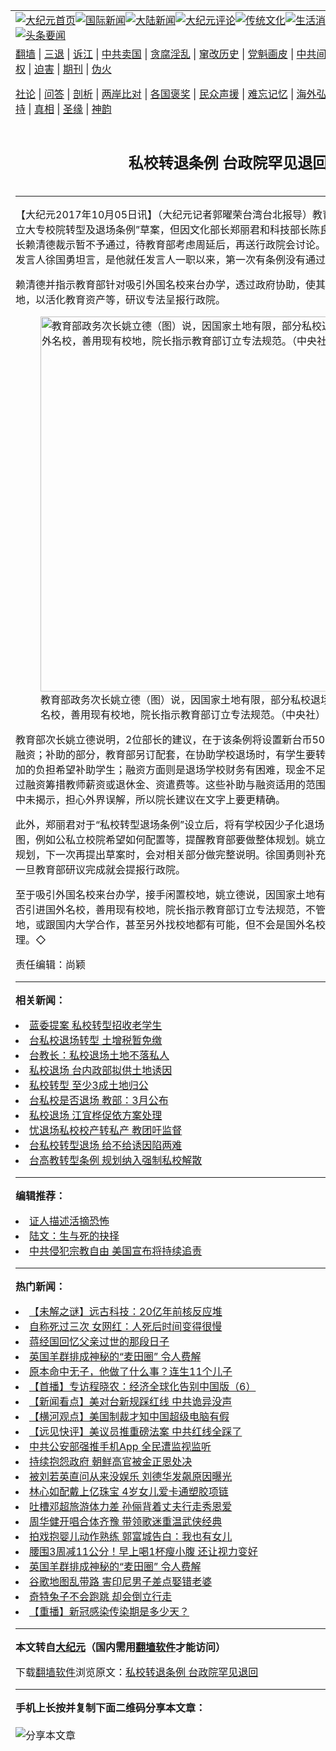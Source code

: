 <a name="1" id="1" target="_blank"></a><span id="1"></span>
<table align=center border="0"><tr><td colspan="2" VALIGN=TOP><a href="https://github.com/tnuyfx3798/djy/blob/master/gb/nf1351518.md#1"><img src="https://raw.githubusercontent.com/tnuyfx3798/www/master/t/djy/1.jpg" title="大纪元首页" alt="大纪元首页"></a><a href="https://github.com/tnuyfx3798/djy/blob/master/gb/n24hr.md#1"><img src="https://raw.githubusercontent.com/tnuyfx3798/www/master/t/djy/3.jpg" title="国际新闻" alt="国际新闻"></a><a href="https://github.com/tnuyfx3798/djy/blob/master/gb/nsc413.md#1"><img src="https://raw.githubusercontent.com/tnuyfx3798/www/master/t/djy/4.jpg" title="大陆新闻" alt="大陆新闻"></a><a href="https://github.com/tnuyfx3798/djy/blob/master/gb/news392.md#1"><img src="https://raw.githubusercontent.com/tnuyfx3798/www/master/t/djy/5.jpg" title="大纪元评论" alt="大纪元评论"></a><a href="https://github.com/tnuyfx3798/djy/blob/master/gb/news2007.md#1"><img src="https://raw.githubusercontent.com/tnuyfx3798/www/master/t/djy/6.jpg" title="传统文化" alt="传统文化"></a><a href="https://github.com/tnuyfx3798/djy/blob/master/gb/news2008.md#1"><img src="https://raw.githubusercontent.com/tnuyfx3798/www/master/t/djy/7.jpg" title="生活消费" alt="生活消费"></a><a href="https://github.com/tnuyfx3798/djy/blob/master/gb/ncyule.md#1"><img src="https://raw.githubusercontent.com/tnuyfx3798/www/master/t/djy/8.jpg" title="娱乐休闲" alt="娱乐休闲"></a><a href="https://github.com/tnuyfx3798/djy/blob/master/gb/nsc1002.md#1"><img src="https://raw.githubusercontent.com/tnuyfx3798/www/master/t/djy/9.jpg" title="健康" alt="健康"></a><a href="https://github.com/tnuyfx3798/djy/blob/master/gb/nf6092.md#1"><img src="https://raw.githubusercontent.com/tnuyfx3798/www/master/t/djy/10a.jpg" title="独家" alt="独家"></a><a href="https://github.com/tnuyfx3798/djy/blob/master/gb/nf4514.md#1"><img src="https://raw.githubusercontent.com/tnuyfx3798/www/master/t/djy/12a.jpg" title="头条要闻" alt="头条要闻"></a></td></tr>
<tr><td colspan="2" VALIGN=TOP><a target="_blank" href="https://github.com/tnuyfx3798/www/blob/master/README.md?zsrh#1">翻墙</a> | <a target="_blank" href="https://github.com/tnuyfx3798/djy/blob/master/gb/nf5657.md#1">三退</a> | <a target="_blank" href="https://github.com/tnuyfx3798/djy/blob/master/gb/nf6124.md#1">诉江</a> | <a target="_blank" href="https://github.com/tnuyfx3798/djy/blob/master/gb/nf1176117.md#1">中共卖国</a> | <a target="_blank" href="https://github.com/tnuyfx3798/djy/blob/master/gb/nf5773.md#1">贪腐淫乱</a> | <a target="_blank" href="https://github.com/tnuyfx3798/djy/blob/master/gb/nf1176115.md#1">窜改历史</a> | <a target="_blank" href="https://github.com/tnuyfx3798/djy/blob/master/gb/nf1176107.md#1">党魁画皮</a> | <a target="_blank" href="https://github.com/tnuyfx3798/djy/blob/master/gb/nf1320400.md#1">中共间谍</a> | <a target="_blank" href="https://github.com/tnuyfx3798/djy/blob/master/gb/nf1176114.md#1">破坏传统</a> | <a target="_blank" href="https://github.com/tnuyfx3798/ntdtv/blob/master/gb/prog447_1.md#1">恶贯满盈</a> | <a target="_blank" href="https://github.com/tnuyfx3798/djy/blob/master/gb/ncid278.md#1">人权</a> | <a target="_blank" href="https://github.com/tnuyfx3798/djy/blob/master/gb/nf1176111.md#1">迫害</a> | <a target="_blank" href="https://gitlab.com/szzdlab/mh-qikan/blob/master/README.md#1">期刊</a> | <a target="_blank" href="https://github.com/tnuyfx3798/djy/blob/master/gb/nf5562.md#1">伪火</a></p><p><a target="_blank" href="https://github.com/tnuyfx3798/djy/blob/master/gb/9p.md#1">社论</a> | <a target="_blank" href="https://github.com/tnuyfx3798/djy/blob/master/gb/nf4378.md#1">问答</a> | <a target="_blank" href="https://github.com/tnuyfx3798/djy/blob/master/gb/nf5792.md#1">剖析</a> | <a target="_blank" href="https://github.com/tnuyfx3798/djy/blob/master/gb/nf5735.md#1">两岸比对</a> | <a target="_blank" href="https://github.com/tnuyfx3798/djy/blob/master/gb/nf6119.md#1">各国褒奖</a> | <a target="_blank" href="https://github.com/tnuyfx3798/djy/blob/master/gb/nf6120.md#1">民众声援</a> | <a target="_blank" href="https://github.com/tnuyfx3798/djy/blob/master/gb/nf1188594.md#1">难忘记忆</a> | <a target="_blank" href="https://github.com/tnuyfx3798/djy/blob/master/gb/nf3180.md#1">海外弘传</a> | <a target="_blank" href="https://github.com/tnuyfx3798/djy/blob/master/gb/nf5410.md#1">万人上访</a> | <a target="_blank" href="https://github.com/tnuyfx3798/www/blob/master/README.md?zsrh#1">平台首页</a> | <a target="_blank" href="https://github.com/tnuyfx3798/djy/blob/master/gb/nf4386.md#1">支持</a> | <a target="_blank" href="https://github.com/tnuyfx3798/djy/blob/master/gb/nf4389.md#1">真相</a> | <a target="_blank" href="https://github.com/tnuyfx3798/djy/blob/master/gb/nf5790.md#1">圣缘</a> | <a target="_blank" href="https://github.com/tnuyfx3798/djy/blob/master/gb/nf4786.md#1">神韵</a></td></tr>
<tr><td VALIGN=TOP width="626"><h2 align=center>私校转退条例 台政院罕见退回</h2>

<h6></h6>
<hr>
<p>【大纪元2017年10月05日讯】（大纪元记者郭曜荣台湾台北报导）<ahref="https://github.com/tnuyfx3798/djy/blob/master/gb/tag/%E6%95%99%E8%82%B2%E9%83%A8.md#1">教育部</a>5日赴行政院报告“私立大专校院<ahref="https://github.com/tnuyfx3798/djy/blob/master/gb/tag/%E8%BD%AC%E5%9E%8B.md#1">转型</a>及<ahref="https://github.com/tnuyfx3798/djy/blob/master/gb/tag/%E9%80%80%E5%9C%BA.md#1">退场</a>条例”草案，但因文化部长郑丽君和科技部长陈良基提出不同观点，行政院长赖清德裁示暂不予通过，待教育部考虑周延后，再送行政院会讨论。这种罕见的情况，行政院发言人徐国勇坦言，是他就任发言人一职以来，第一次有条例没有通过的。</p>
<p>赖清德并指示<ahref="https://github.com/tnuyfx3798/djy/blob/master/gb/tag/%E6%95%99%E8%82%B2%E9%83%A8.md#1">教育部</a>针对吸引外国名校来台办学，透过政府协助，使其可接手<ahref="https://github.com/tnuyfx3798/djy/blob/master/gb/tag/%E9%80%80%E5%9C%BA.md#1">退场</a>学校闲置校地，以活化教育资产等，研议专法呈报行政院。</p>
<figure id="attachment_9703019" aria-describedby="caption-attachment-9703019" style="width: 600px" class="wp-caption aligncenter"><a target="_blank" href="https://i.epochtimes.com/assets/uploads/2017/10/20171005-nina-Taipei-302.jpg"><img class="size-large wp-image-9703019" src="https://i.epochtimes.com/assets/uploads/2017/10/20171005-nina-Taipei-302-600x450.jpg" alt="教育部政务次长姚立德（图）说，因国家土地有限，部分私校退场后，是否引进国外名校，善用现有校地，院长指示教育部订立专法规范。（中央社） " width="600" b="450" /></a><figcaption id="caption-attachment-9703019" class="wp-caption-text">教育部政务次长姚立德（图）说，因国家土地有限，部分<ahref="https://github.com/tnuyfx3798/djy/blob/master/gb/tag/%E7%A7%81%E6%A0%A1.md#1">私校</a>退场后，是否引进国外名校，善用现有校地，院长指示教育部订立专法规范。（中央社）</figcaption></figure>
<p>教育部次长姚立德说明，2位部长的建议，在于该条例将设置新台币50亿元的基金，用于补助与融资；补助的部分，教育部另订配套，在协助学校退场时，有学生要转学，需要通车、住宿，增加的负担希望补助学生；融资方面则是退场学校财务有困难，现金不足仅剩校产，教育部研议透过融资筹措教师薪资或退休金、资遣费等。这些补助与融资适用的范围列在相关办法，但在条例中未揭示，担心外界误解，所以院长建议在文字上要更精确。</p>
<p>此外，郑丽君对于“<ahref="https://github.com/tnuyfx3798/djy/blob/master/gb/tag/%E7%A7%81%E6%A0%A1.md#1">私校</a><ahref="https://github.com/tnuyfx3798/djy/blob/master/gb/tag/%E8%BD%AC%E5%9E%8B.md#1">转型</a>退场条例”设立后，将有学校因少子化退场，届时整体高等教育蓝图，例如公私立校院希望如何配置等，提醒教育部要做整体规划。姚立德指出，事实上教育部有规划，下一次再提出草案时，会对相关部分做完整说明。徐国勇则补充，条例草案并没有时程，一旦教育部研议完成就会提报行政院。</p>
<p>至于吸引外国名校来台办学，接手闲置校地，姚立德说，因国家土地有限，部分私校退场后，是否引进国外名校，善用现有校地，院长指示教育部订立专法规范，不管是利用现有退场学校的校地，或跟国内大学合作，甚至另外找校地都有可能，但不会是国外名校与即将退场的学校合作办理。◇</p>
<p>责任编辑：尚颖</p>

<hr>


<strong>相关新闻：</strong>
<li><a href="https://github.com/tnuyfx3798/djy/blob/master/gb/10/7/17/n2968423.md#1">蓝委提案  私校转型招收老学生</a></li>
<li><a href="https://github.com/tnuyfx3798/djy/blob/master/gb/10/7/22/n2973641.md#1">台私校退场转型  土增税暂免缴</a></li>
<li><a href="https://github.com/tnuyfx3798/djy/blob/master/gb/13/9/25/n3971976.md#1">台教长：私校退场土地不落私人</a></li>
<li><a href="https://github.com/tnuyfx3798/djy/blob/master/gb/13/9/25/n3971989.md#1">私校退场  台内政部拟供土地诱因</a></li>
<li><a href="https://github.com/tnuyfx3798/djy/blob/master/gb/13/10/3/n3977998.md#1">私校转型  至少3成土地归公</a></li>
<li><a href="https://github.com/tnuyfx3798/djy/blob/master/gb/14/1/27/n4070131.md#1">台私校是否退场 教部：3月公布</a></li>
<li><a href="https://github.com/tnuyfx3798/djy/blob/master/gb/14/2/20/n4087738.md#1">私校退场  江宜桦促依方案处理</a></li>
<li><a href="https://github.com/tnuyfx3798/djy/blob/master/gb/15/1/21/n4347536.md#1">忧退场私校校产转私产  教团吁监督</a></li>
<li><a href="https://github.com/tnuyfx3798/djy/blob/master/gb/15/3/27/n4398129.md#1">台私校转型退场  给不给诱因陷两难</a></li>
<li><a href="https://github.com/tnuyfx3798/djy/blob/master/gb/16/4/11/n7543042.md#1">台高教转型条例 规划纳入强制私校解散</a></li>
<hr>


<strong>编辑推荐：</strong>
<li><a href="https://github.com/tnuyfx3798/djy/blob/master/gb/16/8/7/n8177641.md?dfh#1" target="_blank">证人描述活摘恐怖</a></li><li><a href="https://github.com/tsiac2612/djy/blob/master/gb/18/12/1/n10885699.md#1" target="_blank">陆文：生与死的抉择</a></li><li><a href="https://github.com/tsiac2612/djy/blob/master/gb/19/12/23/n11741117.md#1" target="_blank">中共侵犯宗教自由 美国宣布将持续追责</a></li>
<hr>

<strong>热门新闻：</strong>
<li><a href="https://github.com/tnuyfx3798/djy/blob/master/gb/21/4/8/n12867405.md#1">【未解之谜】远古科技：20亿年前核反应堆</a></li>
<li><a href="https://github.com/tnuyfx3798/djy/blob/master/gb/21/4/6/n12861114.md#1">自称死过三次 女网红：人死后时间变得很慢</a></li>
<li><a href="https://github.com/tnuyfx3798/djy/blob/master/gb/21/3/31/n12847960.md#1">蒋经国回忆父亲过世的那段日子</a></li>
<li><a href="https://github.com/tnuyfx3798/djy/blob/master/gb/21/4/11/n12872178.md#1">英国羊群排成神秘的“麦田圈” 令人费解</a></li>
<li><a href="https://github.com/tnuyfx3798/djy/blob/master/gb/21/4/5/n12858316.md#1">原本命中无子，他做了什么事？连生11个儿子</a></li>
<li><a href="https://github.com/tnuyfx3798/djy/blob/master/gb/21/4/11/n12871927.md#1">【首播】专访程晓农：经济全球化告别中国版（6）</a></li>
<li><a href="https://github.com/tnuyfx3798/djy/blob/master/gb/21/4/10/n12871790.md#1">【新闻看点】美对台新规踩红线 中共诡异没声</a></li>
<li><a href="https://github.com/tnuyfx3798/djy/blob/master/gb/21/4/11/n12871868.md#1">【横河观点】美国制裁才知中国超级电脑有假</a></li>
<li><a href="https://github.com/tnuyfx3798/djy/blob/master/gb/21/4/9/n12870408.md#1">【远见快评】美议员推重磅法案 中共红线全踩了</a></li>
<li><a href="https://github.com/tnuyfx3798/djy/blob/master/gb/21/4/10/n12871666.md#1">中共公安部强推手机App 全民遭监视监听</a></li>
<li><a href="https://github.com/tnuyfx3798/djy/blob/master/gb/21/4/10/n12871563.md#1">持续抱怨政府 朝鲜高官被金正恩处决</a></li>
<li><a href="https://github.com/tnuyfx3798/djy/blob/master/gb/21/4/9/n12870066.md#1">被刘若英直问从来没娱乐 刘德华发飙原因曝光</a></li>
<li><a href="https://github.com/tnuyfx3798/djy/blob/master/gb/21/4/9/n12869071.md#1">林心如配戴上亿珠宝 4岁女儿爱卡通塑胶项链</a></li>
<li><a href="https://github.com/tnuyfx3798/djy/blob/master/gb/21/4/9/n12870258.md#1">吐槽邓超旅游体力差 孙俪背着丈夫行走秀恩爱</a></li>
<li><a href="https://github.com/tnuyfx3798/djy/blob/master/gb/21/4/11/n12872163.md#1">周华健开唱合体齐豫 带领歌迷重温武侠经典</a></li>
<li><a href="https://github.com/tnuyfx3798/djy/blob/master/gb/21/4/9/n12870490.md#1">拍戏抱婴儿动作熟练 郭富城告白：我也有女儿</a></li>
<li><a href="https://github.com/tnuyfx3798/djy/blob/master/gb/21/4/9/n12870136.md#1">腰围3周减11公分！早上喝1杯瘦小腹 还让视力变好</a></li>
<li><a href="https://github.com/tnuyfx3798/djy/blob/master/gb/21/4/11/n12872178.md#1">英国羊群排成神秘的“麦田圈” 令人费解</a></li>
<li><a href="https://github.com/tnuyfx3798/djy/blob/master/gb/21/4/10/n12870791.md#1">谷歌地图乱带路 害印尼男子差点娶错老婆</a></li>
<li><a href="https://github.com/tnuyfx3798/djy/blob/master/gb/21/4/10/n12871005.md#1">奇特兔子不会跑跳 却会倒立行走</a></li>
<li><a href="https://github.com/tnuyfx3798/djy/blob/master/gb/21/4/10/n12871254.md#1">【重播】新冠感染传染期是多少天？</a></li>
<hr>

<strong>本文转自<a href="https://www.epochtimes.com">大纪元</a>（国内需用<a href="https://github.com/tnuyfx3798/www/blob/master/README.md#8">翻墙软件</a>才能访问）</strong><p>下载<a href="https://github.com/tnuyfx3798/www/blob/master/README.md#8">翻墙软件</a>浏览原文：<a href="https://www.epochtimes.com/gb/17/10/5/n9702358.htm">私校转退条例 台政院罕见退回</a></p><hr>

<strong>手机上长按并复制下面二维码分享本文章：</strong><br><br><img src="https://chart.apis.google.com/chart?cht=qr&chs=240x240&choe=UTF-8&chld=M|2&chl=https://github.com/tnuyfx3798/djy/blob/master/gb/17/10/5/n9702358.md%231" title="分享本文章"></td><td VALIGN=TOP><a href="https://github.com/tnuyfx3798/djy/blob/master/gb/16/1/21/n4622075.md?dfh#1" target="_blank"><img src="https://raw.githubusercontent.com/tnuyfx3798/djy/master/gb/300/wei-f1.jpg" title="中共的伪火骗局"  alt="中共的伪火骗局"></a><br><a href="https://github.com/tnuyfx3798/www/blob/master/README.md?dfh#9" target="_blank"><img src="https://raw.githubusercontent.com/tnuyfx3798/djy/master/gb/300/yong-h.jpg" title="永恒的见证"  alt="永恒的见证"></a><br><a href="https://github.com/tnuyfx3798/djy/blob/master/gb/13/9/29/n3974789.md?dfh#1" target="_blank"><img src="https://raw.githubusercontent.com/tnuyfx3798/djy/master/gb/300/shang-lnz.jpg" title="善良女子被中共投男牢"  alt="善良女子被中共投男牢"></a><br><a href="https://github.com/tnuyfx3798/djy/blob/master/gb/16/3/16/n4663449.md?dfh#1" target="_blank"><img src="https://raw.githubusercontent.com/tnuyfx3798/djy/master/gb/300/huo-z3.jpg" title="警卫目击活摘器官"  alt="警卫目击活摘器官"></a><br><a href="https://github.com/tnuyfx3798/djy/blob/master/gb/16/8/7/n8177641.md?dfh#1" target="_blank"><img src="https://raw.githubusercontent.com/tnuyfx3798/djy/master/gb/300/huo-z4.jpg" title="证人描述活摘恐怖"  alt="证人描述活摘恐怖"></a><br><a href="https://github.com/tnuyfx3798/djy/blob/master/gb/10/4/19/n2881569.md?dfh#1" target="_blank"><img src="https://raw.githubusercontent.com/tnuyfx3798/djy/master/gb/300/huo-z1.jpg" title="揭开活摘器官黑幕"  alt="揭开活摘器官黑幕"></a><br><a href="https://github.com/tnuyfx3798/djy/blob/master/gb/10/11/7/n3077476.md?dfh#1" target="_blank"><img src="https://raw.githubusercontent.com/tnuyfx3798/djy/master/gb/300/ma-ks.jpg" title="马克思的成魔之路"  alt="马克思的成魔之路"></a><br><a href="https://github.com/tnuyfx3798/djy/blob/master/gb/14/6/9/n4173977.md?dfh#1" target="_blank"><img src="https://raw.githubusercontent.com/tnuyfx3798/djy/master/gb/300/chang-zs.jpg" title="藏字石 蕴天机"  alt="藏字石 蕴天机"></a><br><a href="https://github.com/tnuyfx3798/djy/blob/master/gb/18/5/10/n10381511.md?dfh#1" target="_blank"><img src="https://raw.githubusercontent.com/tnuyfx3798/djy/master/gb/300/st1.jpg" title="关注三亿人三退"  alt="关注三亿人三退"></a><br><a href="https://github.com/tnuyfx3798/djy/blob/master/gb/18/3/21/n10237682.md?dfh#1" target="_blank"><img src="https://raw.githubusercontent.com/tnuyfx3798/djy/master/gb/300/jie-t.jpg" title="解体中共复兴中华"  alt="解体中共复兴中华"></a><br><a href="https://github.com/tnuyfx3798/djy/blob/master/gb/9/2/9/n2422991.md?dfh#1" target="_blank"><img src="https://raw.githubusercontent.com/tnuyfx3798/djy/master/gb/300/gao-zs.jpg" title="中共迫害良心律师"  alt="中共迫害良心律师"></a><br><a href="https://github.com/tnuyfx3798/djy/blob/master/gb/18/12/9/n10900044.md?dfh#1" target="_blank"><img src="https://raw.githubusercontent.com/tnuyfx3798/djy/master/gb/300/sj1.jpg" title="三百多万人举报江泽民"  alt="三百多万人举报江泽民"></a><br><a href="https://github.com/tnuyfx3798/djy/blob/master/gb/18/8/28/n10672014.md?dfh#1" target="_blank"><img src="https://raw.githubusercontent.com/tnuyfx3798/djy/master/gb/300/sj2.jpg" title="这些官员为何起诉江泽民"  alt="这些官员为何起诉江泽民"></a><br><a href="https://github.com/tnuyfx3798/djy/blob/master/gb/8/12/18/n2367165.md?dfh#1" target="_blank"><img src="https://raw.githubusercontent.com/tnuyfx3798/djy/master/gb/300/liangan.jpg" title="海峡两岸的强烈对比"  alt="海峡两岸的强烈对比"></a><br><a href="https://github.com/tnuyfx3798/djy/blob/master/gb/15/12/10/n4593139.md?dfh#1" target="_blank"><img src="https://raw.githubusercontent.com/tnuyfx3798/djy/master/gb/300/jia-ndzl.jpg" title="加拿大总理的贺信"  alt="加拿大总理的贺信"></a><br><a href="https://github.com/tnuyfx3798/djy/blob/master/gb/11/6/17/n3289382.md?dfh#1" target="_blank"><img src="https://raw.githubusercontent.com/tnuyfx3798/djy/master/gb/300/xiao-wd.jpg" title="探寻真相兼听则明"  alt="探寻真相兼听则明"></a><br><a href="https://github.com/tnuyfx3798/djy/blob/master/gb/18/10/27/n10812623.md?dfh#1" target="_blank"><img src="https://raw.githubusercontent.com/tnuyfx3798/djy/master/gb/300/yindu.jpg" title="印度媒体报道东方"  alt="印度媒体报道东方"></a><br><a href="https://github.com/tnuyfx3798/djy/blob/master/gb/18/6/9/n10469652.md?dfh#1" target="_blank"><img src="https://raw.githubusercontent.com/tnuyfx3798/djy/master/gb/300/xie-j.jpg" title="不一样的海外校园"  alt="不一样的海外校园"></a><br><a href="https://github.com/tnuyfx3798/djy/blob/master/gb/7/4/5/n1669415.md?dfh#1" target="_blank"><img src="https://raw.githubusercontent.com/tnuyfx3798/djy/master/gb/300/li-up.jpg" title="从大师到徒弟的传奇"  alt="从大师到徒弟的传奇"></a><br><a href="https://github.com/tnuyfx3798/djy/blob/master/gb/17/5/26/n9191512.md?dfh#1" target="_blank"><img src="https://raw.githubusercontent.com/tnuyfx3798/djy/master/gb/300/zfl2.jpg" title="亿万人与东方一本奇书"  alt="亿万人与东方一本奇书"></a><br><a href="https://github.com/tnuyfx3798/djy/blob/master/gb/13/11/27/n4020290.md?dfh#1" target="_blank"><img src="https://raw.githubusercontent.com/tnuyfx3798/djy/master/gb/300/zhen-h.jpg" title="大陆见不到的震撼场面"  alt="大陆见不到的震撼场面"></a><br><a href="https://github.com/tnuyfx3798/djy/blob/master/gb/15/7/17/n4482910.md?dfh#1" target="_blank"><img src="https://raw.githubusercontent.com/tnuyfx3798/djy/master/gb/300/dalu-sk.jpg" title="人心向善 大陆当初盛况"  alt="人心向善 大陆当初盛况"></a><br><a href="https://github.com/tnuyfx3798/djy/blob/master/gb/19/1/5/n10955468.md?dfh#1" target="_blank"><img src="https://raw.githubusercontent.com/tnuyfx3798/djy/master/gb/300/zfl1.jpg" title="追寻真理 这书讲什么"  alt="追寻真理 这书讲什么"></a><br><a href="https://github.com/tnuyfx3798/www/blob/master/README.md?dfh#1" target="_blank"><img src="https://raw.githubusercontent.com/tnuyfx3798/djy/master/gb/300/fq1.jpg" title="下载免费翻墙软件"  alt="下载免费翻墙软件"></a><br></td></tr></table>
